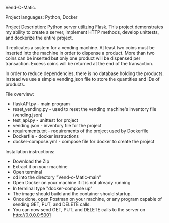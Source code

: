 Vend-O-Matic.

Project languages: Python, Docker

Project Description:
Python server utilizing Flask. This project demonstrates my ability to create a server,
implement HTTP methods, develop unittests, and dockerize the entire project.

It replicates a system for a vending machine. At least two coins must be inserted into the
machine in order to dispense a product. More than two coins can be inserted but only one
product will be dispensed per transaction. Excess coins will be returned at the end of the
transaction.

In order to reduce dependencies, there is no database holding the products. Instead we use
a simple vending.json file to store the quantities and IDs of products.

File overview:
* flaskAPI.py - main program
* reset_vending.py - used to reset the vending machine's inventory file (vending.json)
* test_api.py - unittest for project
* vending.json - inventory file for the project
* requirements.txt - requirements of the project used by Dockerfile
* Dockerfile - docker instructions
* docker-compose.yml - compose file for docker to create the project

Installation instructions:
* Download the Zip
* Extract it on your machine
* Open terminal
* cd into the directory "Vend-o-Matic-main"
* Open Docker on your machine if it is not already running
* In terminal type "docker-compose up"
* The image should build and the container should startup.
* Once done, open Postman on your machine, or any program capable of sending GET, PUT, and DELETE calls.
* You can now send GET, PUT, and DELETE calls to the server on http://0.0.0.0:5001